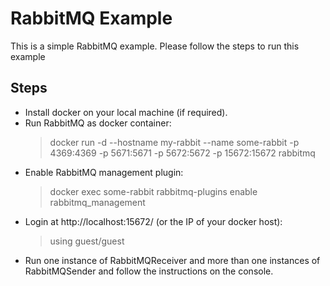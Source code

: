 # RabbitMQ Example
This is a simple RabbitMQ example. Please follow the steps to run this example

## Steps
- Install docker on your local machine (if required).
- Run RabbitMQ as docker container:
	> docker run -d --hostname my-rabbit --name some-rabbit -p 4369:4369 -p 5671:5671 -p 5672:5672 -p 15672:15672 rabbitmq
- Enable RabbitMQ management plugin:
	> docker exec some-rabbit rabbitmq-plugins enable rabbitmq_management
- Login at http://localhost:15672/ (or the IP of your docker host):
	> using guest/guest
- Run one instance of RabbitMQReceiver and more than one instances of RabbitMQSender and follow the instructions on the console. 
